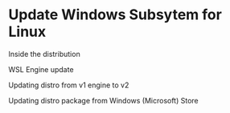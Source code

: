 # Update Windows Subsytem for Linux

Inside the distribution

WSL Engine update

Updating distro from v1 engine to v2

Updating distro package from Windows (Microsoft) Store
